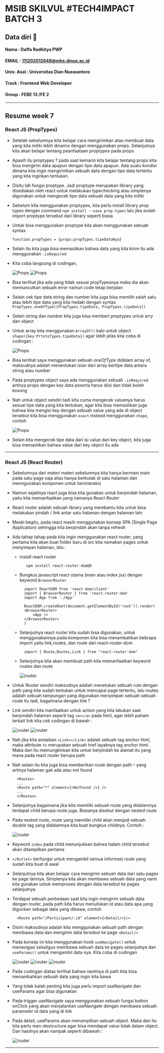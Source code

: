 
# MSIB SKILVUL #TECH4IMPACT BATCH 3

## Data diri  :rocket:
#### Nama : Daffa Radhitya PWP
#### EMAIL : 111202012648@mhs.dinus.ac.id
#### Univ. Asal : Universitas Dian Nuswantoro
#### Track : Frontend Web Developer
#### Group : FEBE 13 /FE 2
---

## Resume week 7
### React  JS (PropTypes)
- Setelah sebelumnya kita belajar cara mengirimkan atau membuat data yang kita miliki lebih dinamis dengan menggunakan props. Selanjutnya kita akan belajar tentang peanfaataan *proptypes* pada props
- Apasih itu proptypes ? pada saat kemarin kita belajar tentang props kita bisa mengirim data apapun dengan tipe data apapun. Ada suatu kondisi dimana kita ingin mengirimkan sebuah data dengan tipe data tertentu yang kita inginkan tentukan. 
- Disitu lah fungsi proptype. Jadi proptype merupakan library yang disediakan oleh react untuk melakukan typechecking atau simplenya digunakan untuk mengecek tipe data sebuah data yang kita miliki
- Sebelum kita menggunakan proptypes, kita perlu install library prop types dengan command `npm install --save prop-types` lalu jika sudah import proptype tersebut dari library seperti biasa
- Untuk bisa menggunakan proptype kita akan menggunakan sebuah syntax 

    `function.propTypes = {props:propTypes.tipeDataNya}`
- Selain itu kita juga bisa memastikan bahwa data yang kita kirim itu ada menggunakan `.isRequired`
- Kita coba langsung di codingan,

    ![Props](prop1.png) 
    ![Props](prop2.png) 

- Bisa terlihat jika ada yang tidak sesuai propTypesnya maka dia akan memunculkan sebuah error namun code tetap berjalan
- Selain cek tipe data string dan number kita juga bisa memilih salah satu atau lebih tipe data yang kita hedaki dengan syntax  `PropTypes.oneOfType([PropTypes.tipeData, PropTypes.tipeData])`
- Selain string dan number kita juga bisa memberi proptypes untuk arry dan object
- Untuk array kita menggunakan `ArrayOf()` kalo untuk object `shape({key:PrtotoTypes.tipeData})` agar lebih jelas kita coba di codingan :

    ![Props](prop3.png) 
- Bisa terlihat saya menggunakan sebuah *oneOfType* didalam array of, maksudnya adalah menentukan isian dari array bertipe data antara string atau number
- Pada proptypes object saya ada menggunakan sebuah `.isRequired` artinya props dengan key data peserta harus diisi dan tidak boleh kosong
- Nah untuk object sendiri tadi kita cuma mengecek valuenya harus sesuai tipe data yang kita tentukan, agar kita bisa memastikan juga bahwa kita mengisi key dengan sebuah value yang ada di object tersebut kita bisa menggunakan `exact` instead menggunakan `shape`, contoh

    ![Props](prop4.png) 
- Selain kita mengecek tipe data dari isi value dari key object, kita juga bisa memastikan bahwa value dari key object itu ada
---
### React  JS (React Router)
- Sebelumnya dari materi materi sebelumnya kita hanya bermain main pada satu page saja alias hanya berkutak di satu halaman dan menngunakan komponen untuk berinteraksi
- Namun sejatinya react juga bisa kita gunakan untuk berpindah halaman, yaitu kita memanfaatkan yang namanya *React Router*
- React router adalah sebuah library yang membantu kita untuk bisa melakukan pindah / link antar  satu halaman dengan halaman lain
- Meski begitu, pada react masih menggunakan konsep SPA (Single Page Application) sehingga kita berpindah akan tanpa refresh
- Ada tahap tahap pada kita ingin menggunakan react router, yang pertama kita akan buat folder baru di src kita namakan pages untuk menyimpan halaman, lalu :
    - install react router
                    
             npm install react-router-dom@6
    - Bungkus javascript react utama (main atau index jsx) dengan keyword `BrowserRouter`
            
            import ReactDOM from 'react-dom/client'
            import { BrowserRouter } from 'react-router-dom'
            import App from './App'

            ReactDOM.createRoot(document.getElementById('root')).render(
            <BrowserRouter>
                <App />
            </BrowserRouter>
            )
    - Selanjutnya react router kita sudah bisa digunakan, untuk menggunakannya pada komponen kita bisa menambahkan bebrapa import yaitu link,routes, dan route dari react-router-dom

            import { Route,Routes,Link } from "react-router-dom"

    - Selanjutnya kita akan membuat path kita memanfaatkan keyword routes dan route
            
        ![router](route2.png)
- Untuk Router sendiri maksudnya adalah menetukan sebuah rute dengan path yang kita sudah tentukan untuk mencapai page tertentu, lalu routes adalah sebuah tampungan yang digunakan menyimpan sebuah sebuah route itu tadi, bagaimana dengan link ?
- Link sendiri kita manfaatkan untuk action yang kita lakukan saat berpindah halaman seperti tag `<a></a>` pada html, agar lebih paham terkait link kita cek codingan di bawah :

    ![router](route3.png)
    ![router](route5.gif)

- Nah jika kita andaikan `<Link></Link>` adalah sebuah tag anchor html, maka attribute `to` merupakan sebuah href layaknya tag anchor html. Maka dari itu memungkinkan kita untuk berpindah ke alamat itu yang mana pada react router berupa path   
- Nah selain itu kita juga bisa memberikan route dengan path `*` yang artinya halaman gak ada atau not found

        <Routes>
        ...
        <Route path="*" element={<NotFound />} />
        ...
        </Routes>

- Selanjutnya bagaimana jika kita memiliki sebuah route yang didalamnya terdapat child berupa route juga. Biasanya disebut dengan nested route
- Pada nested route, route yang memiliki child akan menjadi sebuah double tag yang didalamnya kita buat bungkus childnya. Contoh :


    ![router](nested%20route.png)

- Keyword `index` pada child menunjukkan bahwa halam child tersebut akan ditampilkan pertama
- `</Outlet>` berfungsi untuk mengambil semua informasi route yang sudah kita buat di awal
- Selanjutnya kita akan belajar cara mengirim sebuah data dari satu pages ke page lainnya. Simplenya kita akan membawa sebuah data yang nanti kita gunakan untuk memproses dengan data tersebut ke pages selanjutnya
- Terdapat sebuah perbedaan saat kita ingin mengirim sebuah data dengan router, pada path kita harus menuliskan id atau data apa yang digunkan sebagai data yang dibawa, contoh

        <Route path="/Participant/:id" element={<Detail/>}/>

- Disini maksudnya adalah kita menggunakan sebuah path dengan membawa data dan mengirim data tersebut ke page `<Detail/>`
- Pada konsep ini kita menggunakan hook `useNavigate()` untuk menavigasi sekaligus membawa sebuah data ke pages selanjutnya dan `useParams()` untuk mengambil data nya. Kita coba di codingan

    ![router](route6.png)
    ![router](route7.png)
    ![router](route8.png)

- Pada codingan diatas terlihat bahwa nantinya di path kita bisa menambahkan sebuah data yang ingin kita bawa
- Yang tidak kalah penting kita juga perlu import useNavigate dan useParams agar bisa digunakan
- Pada trigger useNavigate saya menggunakan sebuah fungsi button onClick yang akan menjalankan useNavigate dengan membawa sebuah parameter id data yang di klik
- Pada detail, useParams akan menampilkan sebuah object. Maka dari itu kita perlu men-destructure agar bisa mendapat value tidak dalam object. Dan hasilnya akan nampak seperti dibawah :

    ![router](route9.gif)
---